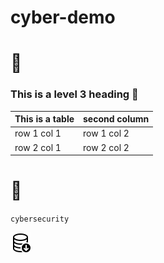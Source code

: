 # cyber-demo

# 🦁

### This is a level 3 heading :rocket:


This is a table | second column
-------------- | -----------------
row 1 col 1 | row 1 col 2
row 2 col 1 | row 2 col 2


# 🔐
`cybersecurity`

![database file](database-down.svg)
